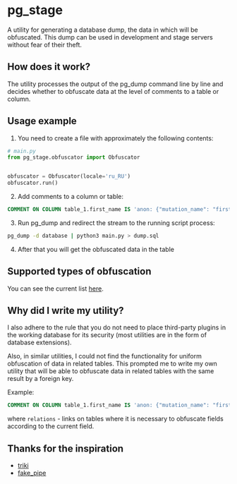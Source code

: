 # pg_stage

A utility for generating a database dump, the data in which will be obfuscated. This dump can be used in development and 
stage servers without fear of their theft.

## How does it work?

The utility processes the output of the pg_dump command line by line and decides whether to obfuscate data at the level 
of comments to a table or column.

## Usage example

1. You need to create a file with approximately the following contents:

```python
# main.py
from pg_stage.obfuscator import Obfuscator


obfuscator = Obfuscator(locale='ru_RU')
obfuscator.run()
```

2. Add comments to a column or table:

```sql
COMMENT ON COLUMN table_1.first_name IS 'anon: {"mutation_name": "first_name"}';
```

3. Run pg_dump and redirect the stream to the running script process:

```bash
pg_dump -d database | python3 main.py > dump.sql
```

4. After that you will get the obfuscated data in the table

## Supported types of obfuscation

You can see the current list [here](src/pg_stage/mutator.py).

## Why did I write my utility?

I also adhere to the rule that you do not need to place third-party plugins in the working database for its security 
(most utilities are in the form of database extensions).

Also, in similar utilities, I could not find the functionality for uniform obfuscation of data in related tables. 
This prompted me to write my own utility that will be able to obfuscate data in related tables with the same result 
by a foreign key.

Example:

```sql
COMMENT ON COLUMN table_1.first_name IS 'anon: {"mutation_name": "first_name", "relations": [{"table_name": "table_1", "column_name": "last_name", "from_column_name": "id", "to_column_name": "id"}]}';
```

where `relations` - links on tables where it is necessary to obfuscate fields according to the current field.

## Thanks for the inspiration

- [triki](https://github.com/josacar/triki)
- [fake_pipe](https://github.com/ddrscott/fake_pipe)
